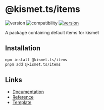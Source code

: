 # @kismet.ts/items

![version](https://img.shields.io/badge/version-0.1.3-orange)
![compatibility](https://img.shields.io/badge/compatibility-browser/serverless-blue)
[![version](https://img.shields.io/endpoint?url=https%3A%2F%2Fkismet-shield.ghostrider.workers.dev)](https://kismet-shield.ghostrider.workers.dev/patch-url)

A package containing default items for kismet

## Installation

```sh
npm install @kismet.ts/items
pnpm add @kismet.ts/items
```

## Links

- [Documentation](https://kismet.ghostrider-05.com/items/)
- [Reference](https://kismet.ghostrider-05.com/items/reference/modules.html)
- [Template](https://github.com/ghostrider-05/kismet.ts-template)

